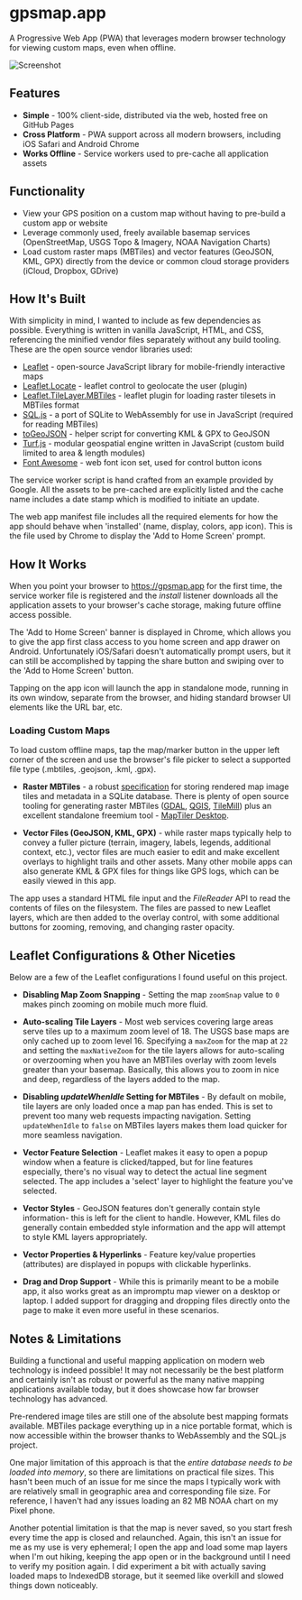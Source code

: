 # gpsmap.app
A Progressive Web App (PWA) that leverages modern browser technology for viewing custom maps, even when offline.

![Screenshot](https://gpsmap.app/app-images/montage2.png)

## Features
- **Simple** - 100% client-side, distributed via the web, hosted free on GitHub Pages
- **Cross Platform** - PWA support across all modern browsers, including iOS Safari and Android Chrome
- **Works Offline** - Service workers used to pre-cache all application assets

## Functionality
- View your GPS position on a custom map without having to pre-build a custom app or website
- Leverage commonly used, freely available basemap services (OpenStreetMap, USGS Topo & Imagery, NOAA Navigation Charts)
- Load custom raster maps (MBTiles) and vector features (GeoJSON, KML, GPX) directly from the device or common cloud storage providers (iCloud, Dropbox, GDrive)

## How It's Built
With simplicity in mind, I wanted to include as few dependencies as possible. Everything is written in vanilla JavaScript, HTML, and CSS, referencing the minified vendor files separately without any build tooling. These are the open source vendor libraries used:

- [Leaflet](https://leafletjs.com/) - open-source JavaScript library for mobile-friendly interactive maps
- [Leaflet.Locate](https://github.com/domoritz/leaflet-locatecontrol) - leaflet control to geolocate the user (plugin)
- [Leaflet.TileLayer.MBTiles](https://gitlab.com/IvanSanchez/Leaflet.TileLayer.MBTiles) - leaflet plugin for loading raster tilesets in MBTiles format
- [SQL.js](https://github.com/kripken/sql.js/) - a port of SQLite to WebAssembly for use in JavaScript (required for reading MBTiles)
- [toGeoJSON](https://github.com/mapbox/togeojson) - helper script for converting KML & GPX to GeoJSON
- [Turf.js](http://turfjs.org/) - modular geospatial engine written in JavaScript (custom build limited to area & length modules)
- [Font Awesome](https://fontawesome.com/) - web font icon set, used for control button icons

The service worker script is hand crafted from an example provided by Google. All the assets to be pre-cached are explicitly listed and the cache name includes a date stamp which is modified to initiate an update.

The web app manifest file includes all the required elements for how the app should behave when 'installed' (name, display, colors, app icon). This is the file used by Chrome to display the 'Add to Home Screen' prompt.

## How It Works
When you point your browser to https://gpsmap.app for the first time, the service worker file is registered and the *install* listener downloads all the application assets to your browser's cache storage, making future offline access possible.

The 'Add to Home Screen' banner is displayed in Chrome, which allows you to give the app first class access to you home screen and app drawer on Android. Unfortunately iOS/Safari doesn't automatically prompt users, but it can still be accomplished by tapping the share button and swiping over to the 'Add to Home Screen' button.

Tapping on the app icon will launch the app in standalone mode, running in its own window, separate from the browser, and hiding standard browser UI elements like the URL bar, etc.

### Loading Custom Maps
To load custom offline maps, tap the map/marker button in the upper left corner of the screen and use the browser's file picker to select a supported file type (.mbtiles, .geojson, .kml, .gpx).

- **Raster MBTiles** - a robust [specification](https://github.com/mapbox/mbtiles-spec) for storing rendered map image tiles and metadata in a SQLite database. There is plenty of open source tooling for generating raster MBTiles ([GDAL](https://gdal.org/drivers/raster/mbtiles.html), [QGIS](https://qgis.org/en/site/forusers/visualchangelog38/index.html#feature-generate-raster-xyz-tiles), [TileMill](https://tilemill-project.github.io/tilemill/)) plus an excellent standalone freemium tool - [MapTiler Desktop](https://www.maptiler.com/desktop/).

- **Vector Files (GeoJSON, KML, GPX)** - while raster maps typically help to convey a fuller picture (terrain, imagery, labels, legends, additional context, etc.), vector files are much easier to edit and make excellent overlays to highlight trails and other assets. Many other mobile apps can also generate KML & GPX files for things like GPS logs, which can be easily viewed in this app.

The app uses a standard HTML file input and the *FileReader* API to read the contents of files on the filesystem. The files are passed to new Leaflet layers, which are then added to the overlay control, with some additional buttons for zooming, removing, and changing raster opacity.

## Leaflet Configurations & Other Niceties
Below are a few of the Leaflet configurations I found useful on this project.

- **Disabling Map Zoom Snapping** - Setting the map `zoomSnap` value to `0` makes pinch zooming on mobile much more fluid.

- **Auto-scaling Tile Layers** - Most web services covering large areas serve tiles up to a maximum zoom level of 18. The USGS base maps are only cached up to zoom level 16. Specifying a `maxZoom` for the map at `22` and setting the `maxNativeZoom` for the tile layers allows for auto-scaling or overzooming when you have an MBTiles overlay with zoom levels greater than your basemap. Basically, this allows you to zoom in nice and deep, regardless of the layers added to the map.

- **Disabling *updateWhenIdle* Setting for MBTiles** - By default on mobile, tile layers are only loaded once a map pan has ended. This is set to prevent too many web requests impacting navigation. Setting `updateWhenIdle` to `false` on MBTiles layers makes them load quicker for more seamless navigation.

- **Vector Feature Selection** - Leaflet makes it easy to open a popup window when a feature is clicked/tapped, but for line features especially, there's no visual way to detect the actual line segment selected. The app includes a 'select' layer to highlight the feature you've selected.

- **Vector Styles** - GeoJSON features don't generally contain style information- this is left for the client to handle. However, KML files do generally contain embedded style information and the app will attempt to style KML layers appropriately.

- **Vector Properties & Hyperlinks** - Feature key/value properties (attributes) are displayed in popups with clickable hyperlinks.

- **Drag and Drop Support** - While this is primarily meant to be a mobile app, it also works great as an impromptu map viewer on a desktop or laptop. I added support for dragging and dropping files directly onto the page to make it even more useful in these scenarios.

## Notes & Limitations
Building a functional and useful mapping application on modern web technology is indeed possible! It may not necessarily be the best platform and certainly isn't as robust or powerful as the many native mapping applications available today, but it does showcase how far browser technology has advanced.

Pre-rendered image tiles are still one of the absolute best mapping formats available. MBTiles package everything up in a nice portable format, which is now accessible within the browser thanks to WebAssembly and the SQL.js project.

One major limitation of this approach is that the *entire database needs to be loaded into memory*, so there are limitations on practical file sizes. This hasn't been much of an issue for me since the maps I typically work with are relatively small in geographic area and corresponding file size. For reference, I haven't had any issues loading an 82 MB NOAA chart on my Pixel phone.

Another potential limitation is that the map is never saved, so you start fresh every time the app is closed and relaunched. Again, this isn't an issue for me as my use is very ephemeral; I open the app and load some map layers when I'm out hiking, keeping the app open or in the background until I need to verify my position again. I did experiment a bit with actually saving loaded maps to IndexedDB storage, but it seemed like overkill and slowed things down noticeably.